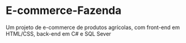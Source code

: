 # E-commerce-Fazenda
Um projeto de e-commerce de produtos agrícolas, com front-end em HTML/CSS, back-end em C# e SQL Sever
